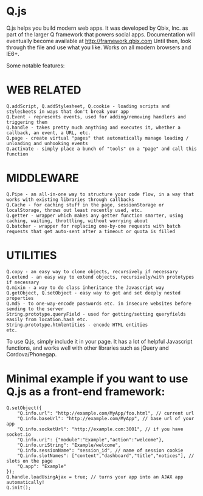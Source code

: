 Q.js
====

Q.js helps you build modern web apps.
It was developed by Qbix, Inc. as part of the larger Q framework that powers social apps.
Documentation will eventually become available at http://framework.qbix.com 
Until then, look through the file and use what you like.
Works on all modern browsers and IE6+.

Some notable features:

WEB RELATED
===========
    Q.addScript, Q.addStylesheet, Q.cookie - loading scripts and stylesheets in ways that don't break your app
    Q.Event - represents events, used for adding/removing handlers and triggering them
    Q.handle - takes pretty much anything and executes it, whether a callback, an event, a URL, etc.
    Q.page - create virtual "pages" that automatically manage loading / unloading and unhooking events
    Q.activate - simply place a bunch of "tools" on a "page" and call this function
    
MIDDLEWARE
==========
    Q.Pipe - an all-in-one way to structure your code flow, in a way that works with existing libraries through callbacks
    Q.Cache - for caching stuff in the page, sessionStorage or localStorage, throws out least recently used, etc.
    Q.getter - wrapper which makes any getter function smarter, using caching, waiting, throttling, without worrying about 
    Q.batcher - wrapper for replacing one-by-one requests with batch requests that get auto-sent after a timeout or quota is filled
    
UTILITIES
=========
    Q.copy - an easy way to clone objects, recursively if necessary
    Q.extend - an easy way to extend objects, recursively/with prototypes if necessary
    Q.mixin - a way to do class inheritance the Javascript way
    Q.getObject, Q.setObject - easy way to get and set deeply nested properties
    Q.md5 - to one-way-encode passwords etc. in insecure websites before sending to the server
    String.prototype.queryField - used for getting/setting queryfields easily from location.hash etc.
    String.prototype.htmlentities - encode HTML entities
    etc.
    
To use Q.js, simply include it in your page. It has a lot of helpful Javascript functions, and works well with other libraries such as jQuery and Cordova/Phonegap.
        

Minimal example if you want to use Q.js as a front-end framework:
=================================================================
    Q.setObject({
        "Q.info.url": "http://example.com/MyApp/foo.html", // current url
        "Q.info.baseUrl": "http://example.com/MyApp", // base url of your app
        "Q.info.socketUrl": "http://example.com:3001", // if you have socket.io
        "Q.info.uri": {"module":"Example","action":"welcome"},
        "Q.info.uriString": "Example/welcome", 
        "Q.info.sessionName": "session_id", // name of session cookie
        "Q.info.slotNames": ["content","dashboard","title","notices"], // slots on the page
        "Q.app": "Example"
    });
    Q.handle.loadUsingAjax = true; // turns your app into an AJAX app automatically!
    Q.init();